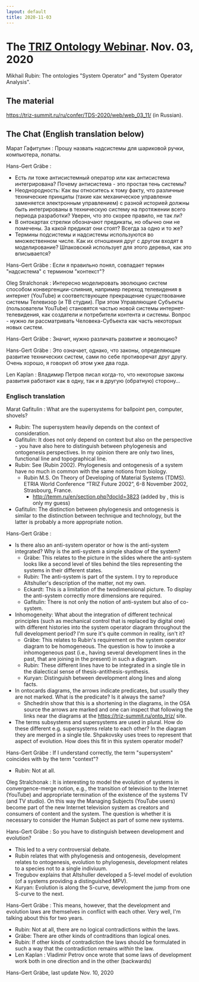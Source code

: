 ```yaml
---
layout: default
title: 2020-11-03
---
```


# The [TRIZ Ontology Webinar](OntologyWebinar "wikilink"). Nov. 03, 2020 

Mikhail Rubin: The ontologies "System Operator" and "System Operator
Analysis".
  
## The material

<https://triz-summit.ru/ru/confer/TDS-2020/web/web_03_11/> (in Russian).

## The Chat (English translation below)

Марат Гафитулин : Прошу назвать надсистемы для шариковой ручки, компьютера,
лопаты.

Hans-Gert Gräbe :
* Есть ли тоже антисистемный оператор или как антисистема интегрирована?
  Почему антисистема - это простая тень системы?
* Неоднородность: Как вы относитесь к тому факту, что различные технические
  принципы (такие как механическое управление заменяется электронным
  управлением) с разной историей должны быть интегрированы в техническую
  систему на протяжении всего периода разработки? Уверен, что это скорее
  правило, не так ли?
* В онтокартах стрелки обозначают предикаты, но обычно они не помечены. За
  какой предикат они стоят? Всегда за одно и то же?
* Термины подсистемы и надсистемы используются во множественном числе. Как их
  отношения друг с другом входят в моделирование? Шпаковский использует для
  этого деревья, как это вписывается?

Hans-Gert Gräbe : Если я правильно понял, совпадает термин "надсистема" с
термином "контекст"?

Oleg Stralchonak : Интересно моделировать эволюцию систем способом
конвергенции-слияния, например переход телевидения в интернет (YouTube) и
соответствующее прекращение существование системы Телевизор (и ТВ студии). При
этом Управляющие Субъекты (пользователи YouTube) становятся частью новой
системы интернет-телевидения, как создатели и потребители контента и системы.
Вопрос - нужно ли рассматривать Человека-Субъекта как часть некоторых новых
систем.

Hans-Gert Gräbe : Значит, нужно различать развитие и эволюцию? 

Hans-Gert Gräbe : Это означает, однако, что законы, определяющие развитие
технических систем, сами по себе противоречат друг другу. Очень хорошо, я
говорил об этом уже два года.

Len Kaplan : Владимир Петров писал когда-то, что некоторые законы развития
работают как в одну, так и в другую (обратную) сторону…

### Englisch translation

Marat Gafitulin : What are the supersystems for ballpoint pen, computer,
shovels?
* Rubin: The supersystem heavily depends on the context of consideration. 
* Gafitulin: It does not only depend on context but also on the perspective -
  you have also here to distinguish between phylogenesis and ontogenesis
  perspectives. In my opinion there are only two lines, functional line and
  topographical line.
* Rubin: See (Rubin 2002). Phylogenesis and ontogenesis of a system have no
  much in common with the same notions from biology.  
  * Rubin M.S. On Theory of Developing of Material Systems (TDMS). ETRIA World
    Conference “TRIZ Future 2002”, 6-8 November 2002, Strasbourg, France.
    * <http://temm.ru/en/section.php?docId=3823> (added by , this is only my
      guess)
* Gafitulin: The distinction between phylogenesis and ontogenesis is similar
  to the distinction between technique and technology, but the latter is
  probably a more appropriate notion.

Hans-Gert Gräbe :
* Is there also an anti-system operator or how is the anti-system integrated?
  Why is the anti-system a simple shadow of the system?
  * Gräbe: This relates to the picture in the slides where the anti-system
    looks like a second level of tiles behind the tiles representing the
    systems in their different states.
  * Rubin: The anti-system is part of the system. I try to reproduce
    Altshuller's description of the matter, not my own.
  * Eckardt: This is a limitation of the twodimensional picture. To display
    the anti-system correctly more dimensions are required.
  * Gafitulin: There is not only the notion of anti-system but also of
    co-system.
* Inhomogeneity: What about the integration of different technical principles
  (such as mechanical control that is replaced by digital one) with different
  histories into the system operator diagram throughout the full development
  period? I'm sure it's quite common in reality, isn't it?
  * Gräbe: This relates to Rubin's requirement on the system operator diagram
    to be homogeneous.  The question is how to invoke a inhomogeneous past
    (i.e., having several development lines in the past, that are joining in
    the present) in such a diagram.
  * Rubin: These different lines have to be integrated in a single tile in the
    dialectical sense of thesis-antithesis-synthesis.
  * Kuryan: Distinguish between development along lines and along facts. 
* In ontocards diagrams, the arrows indicate predicates, but usually they are
  not marked. What is the predicate? Is it always the same?
  * Shchedrin show that this is a shortening in the diagrams, in the OSA
    source the arrows are marked and one can inspect that following the links
    near the diagrams at the <https://triz-summit.ru/onto_triz/> site.
* The terms subsystems and supersystems are used in plural. How do these
  different e.g. supersystems relate to each other? In the diagram they are
  merged in a single tile. Shpakovsky uses trees to represent that aspect of
  evolution. How does this fit in this system operator model?

Hans-Gert Gräbe : If I understand correctly, the term "supersystem" coincides
with by the term "context"?
* Rubin: Not at all.

Oleg Stralchonak : It is interesting to model the evolution of systems in
convergence-merge notion, e.g., the transition of television to the Internet
(YouTube) and appropriate termination of the existence of the systems TV (and
TV studio). On this way the Managing Subjects (YouTube users) become part of
the new Internet television system as creators and consumers of content and
the system.  The question is whether it is necessary to consider the Human
Subject as part of some new systems.  

Hans-Gert Gräbe : So you have to distinguish between development and
evolution?
* This led to a very controversial debate.
* Rubin relates that with phylogenesis and ontogenesis, development relates to
  ontogenesis, evolution to phylogenesis, development relates to a species not
  to a single indiviuum.
* Tregubov explains that Altshuller developed a 5-level model of evolution (of
  a systems providing a distinguished MPV).
* Kuryan: Evolution is along the S-curve, development the jump from one
  S-curve to the next.

Hans-Gert Gräbe : This means, however, that the development and evolution laws
are themselves in conflict with each other. Very well, I'm talking about this
for two years.

* Rubin: Not at all, there are no logical contradictions within the laws.
* Gräbe: There are other kinds of contraditions than logical ones.
* Rubin: If other kinds of contradiction the laws should be formulated in such
  a way that the contradiction remains _within_ the law.
* Len Kaplan : Vladimir Petrov once wrote that some laws of development work
  both in one direction and in the other (backwards)

Hans-Gert Gräbe, last update Nov. 10, 2020

